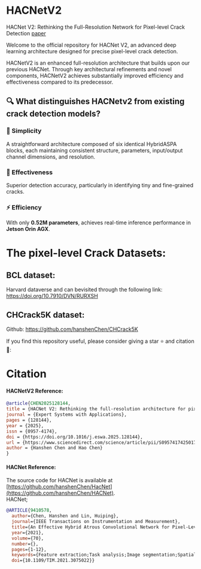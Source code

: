 # HACNetV2
HACNet V2: Rethinking the Full-Resolution  Network for Pixel-level Crack Detection
[paper](https://doi.org/10.1016/j.eswa.2025.128144)

Welcome to the official repository for HACNet V2, an advanced deep learning architecture designed for precise pixel-level crack detection. 

HACNetV2 is an enhanced full-resolution architecture that builds upon our previous HACNet. Through key architectural refinements and novel components, HACNetV2 achieves substantially improved efficiency and effectiveness compared to its predecessor. 

## 🔍 What distinguishes HACNetv2 from existing crack detection models?

### 🚀 Simplicity
A straightforward architecture composed of six identical HybridASPA blocks, each maintaining consistent structure, parameters, input/output channel dimensions, and resolution. 

### 🎯 Effectiveness
Superior detection accuracy, particularly in identifying tiny and fine-grained cracks.

### ⚡ Efficiency
With only **0.52M parameters**, achieves real-time inference performance in **Jetson Orin AGX**.


# The pixel-level Crack Datasets: 
## BCL dataset:
Harvard dataverse and can bevisited through the following link: https://doi.org/10.7910/DVN/RURXSH
## CHCrack5K dataset:
Github: https://github.com/hanshenChen/CHCrack5K


If you find this repository useful, please consider giving a star ⭐ and citation 🦖:
# Citation
#### HACNetV2 Reference:
```bibtex
@article{CHEN2025128144,
title = {HACNet V2: Rethinking the full-resolution architecture for pixel-level crack detection},
journal = {Expert Systems with Applications},
pages = {128144},
year = {2025},
issn = {0957-4174},
doi = {https://doi.org/10.1016/j.eswa.2025.128144},
url = {https://www.sciencedirect.com/science/article/pii/S0957417425017646},
author = {Hanshen Chen and Hao Chen}
}
```

#### HACNet Reference:
The source code for HACNet is available at [https://github.com/hanshenChen/HacNet](https://github.com/hanshenChen/HACNet).  
HACNet;
```bibtex
@ARTICLE{9410578,
  author={Chen, Hanshen and Lin, Huiping},
  journal={IEEE Transactions on Instrumentation and Measurement}, 
  title={An Effective Hybrid Atrous Convolutional Network for Pixel-Level Crack Detection}, 
  year={2021},
  volume={70},
  number={},
  pages={1-12},
  keywords={Feature extraction;Task analysis;Image segmentation;Spatial resolution;Maintenance engineering;Convolutional codes;Semantics;Atrous convolution;crack detection;defect inspection;image segmentation;neural network architecture},
  doi={10.1109/TIM.2021.3075022}}
```

